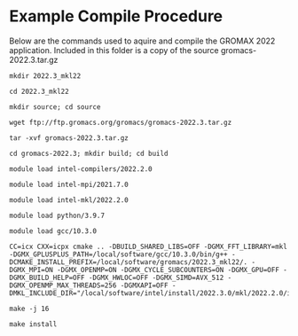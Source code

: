 # Example Compile Procedure

Below are the commands used to aquire and compile the GROMAX 2022 application. Included in this folder is a copy of the source gromacs-2022.3.tar.gz

    mkdir 2022.3_mkl22

    cd 2022.3_mkl22

    mkdir source; cd source

    wget ftp://ftp.gromacs.org/gromacs/gromacs-2022.3.tar.gz

    tar -xvf gromacs-2022.3.tar.gz

    cd gromacs-2022.3; mkdir build; cd build

    module load intel-compilers/2022.2.0

    module load intel-mpi/2021.7.0

    module load intel-mkl/2022.2.0

    module load python/3.9.7

    module load gcc/10.3.0

    CC=icx CXX=icpx cmake .. -DBUILD_SHARED_LIBS=OFF -DGMX_FFT_LIBRARY=mkl -DGMX_GPLUSPLUS_PATH=/local/software/gcc/10.3.0/bin/g++ -DCMAKE_INSTALL_PREFIX=/local/software/gromacs/2022.3_mkl22/. -DGMX_MPI=ON -DGMX_OPENMP=ON -DGMX_CYCLE_SUBCOUNTERS=ON -DGMX_GPU=OFF -DGMX_BUILD_HELP=OFF -DGMX_HWLOC=OFF -DGMX_SIMD=AVX_512 -DGMX_OPENMP_MAX_THREADS=256 -DGMXAPI=OFF -DMKL_INCLUDE_DIR="/local/software/intel/install/2022.3.0/mkl/2022.2.0/include/"

    make -j 16 

    make install
